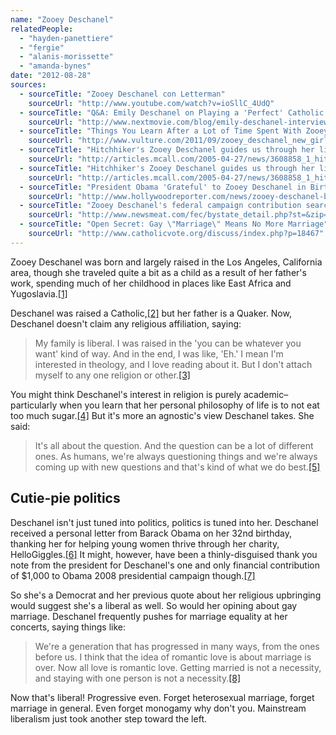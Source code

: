 ```yaml
---
name: "Zooey Deschanel"
relatedPeople:
  - "hayden-panettiere"
  - "fergie"
  - "alanis-morissette"
  - "amanda-bynes"
date: "2012-08-28"
sources:
  - sourceTitle: "Zooey Deschanel con Letterman"
    sourceUrl: "http://www.youtube.com/watch?v=ioSllC_4UdQ"
  - sourceTitle: "Q&A: Emily Deschanel on Playing a 'Perfect' Catholic Lesbian"
    sourceUrl: "http://www.nextmovie.com/blog/emily-deschanel-interview-the-perfect-family/"
  - sourceTitle: "Things You Learn After a Lot of Time Spent With Zooey Deschanel"
    sourceUrl: "http://www.vulture.com/2011/09/zooey_deschanel_new_girl_inter.html"
  - sourceTitle: "Hitchhiker's Zooey Deschanel guides us through her life, the universe and everything"
    sourceUrl: "http://articles.mcall.com/2005-04-27/news/3608858_1_hitchhiker-s-zooey-deschanel-hitchhiker-s-guide-douglas-adams"
  - sourceTitle: "Hitchhiker's Zooey Deschanel guides us through her life, the universe and everything"
    sourceUrl: "http://articles.mcall.com/2005-04-27/news/3608858_1_hitchhiker-s-zooey-deschanel-hitchhiker-s-guide-douglas-adams"
  - sourceTitle: "President Obama 'Grateful' to Zooey Deschanel in Birthday Letter"
    sourceUrl: "http://www.hollywoodreporter.com/news/zooey-deschanel-birthday-barack-obama-new-girl-283360"
  - sourceTitle: "Zooey Deschanel's federal campaign contribution search results"
    sourceUrl: "http://www.newsmeat.com/fec/bystate_detail.php?st=&zip=90403&last=Deschanel&first=Zooey"
  - sourceTitle: "Open Secret: Gay \"Marriage\" Means No More Marriage"
    sourceUrl: "http://www.catholicvote.org/discuss/index.php?p=18467"
---
```


Zooey Deschanel was born and largely raised in the Los Angeles, California area, though she traveled quite a bit as a child as a result of her father's work, spending much of her childhood in places like East Africa and Yugoslavia.<a class="source-citation" href="http://www.youtube.com/watch?v=ioSllC_4UdQ" title="Zooey Deschanel con Letterman">[1]</a>

Deschanel was raised a Catholic,<a class="source-citation" href="http://www.nextmovie.com/blog/emily-deschanel-interview-the-perfect-family/" title="Q&amp;A: Emily Deschanel on Playing a &apos;Perfect&apos; Catholic Lesbian">[2]</a> but her father is a Quaker. Now, Deschanel doesn't claim any religious affiliation, saying:

>My family is liberal. I was raised in the 'you can be whatever you want' kind of way. And in the end, I was like, 'Eh.' I mean I'm interested in theology, and I love reading about it. But I don't attach myself to any one religion or other.<a class="source-citation" href="http://www.vulture.com/2011/09/zooey_deschanel_new_girl_inter.html" title="Things You Learn After a Lot of Time Spent With Zooey Deschanel">[3]</a>

You might think Deschanel's interest in religion is purely academic–particularly when you learn that her personal philosophy of life is to not eat too much sugar.<a class="source-citation" href="http://articles.mcall.com/2005-04-27/news/3608858_1_hitchhiker-s-zooey-deschanel-hitchhiker-s-guide-douglas-adams" title="Hitchhiker&apos;s Zooey Deschanel guides us through her life, the universe and everything">[4]</a> But it's more an agnostic's view Deschanel takes. She said:

>It's all about the question. And the question can be a lot of different ones. As humans, we're always questioning things and we're always coming up with new questions and that's kind of what we do best.<a class="source-citation" href="http://articles.mcall.com/2005-04-27/news/3608858_1_hitchhiker-s-zooey-deschanel-hitchhiker-s-guide-douglas-adams" title="Hitchhiker&apos;s Zooey Deschanel guides us through her life, the universe and everything">[5]</a>

## 

## Cutie-pie politics

Deschanel isn't just tuned into politics, politics is tuned into her. Deschanel received a personal letter from Barack Obama on her 32nd birthday, thanking her for helping young women thrive through her charity, HelloGiggles.<a class="source-citation" href="http://www.hollywoodreporter.com/news/zooey-deschanel-birthday-barack-obama-new-girl-283360" title="President Obama &apos;Grateful&apos; to Zooey Deschanel in Birthday Letter">[6]</a> It might, however, have been a thinly-disguised thank you note from the president for Deschanel's one and only financial contribution of $1,000 to Obama 2008 presidential campaign though.<a class="source-citation" href="http://www.newsmeat.com/fec/bystate_detail.php?st=&zip=90403&last=Deschanel&first=Zooey" title="Zooey Deschanel&apos;s federal campaign contribution search results">[7]</a>

So she's a Democrat and her previous quote about her religious upbringing would suggest she's a liberal as well. So would her opining about gay marriage. Deschanel frequently pushes for marriage equality at her concerts, saying things like:

>We're a generation that has progressed in many ways, from the ones before us. I think that the idea of romantic love is about marriage is over. Now all love is romantic love. Getting married is not a necessity, and staying with one person is not a necessity.<a class="source-citation" href="http://www.catholicvote.org/discuss/index.php?p=18467" title="Open Secret: Gay &quot;Marriage&quot; Means No More Marriage">[8]</a>

Now that's liberal! Progressive even. Forget heterosexual marriage, forget marriage in general. Even forget monogamy why don't you. Mainstream liberalism just took another step toward the left.
